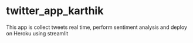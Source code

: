 # twitter_app_karthik
This app is collect tweets real time, perform sentiment analysis and deploy on Heroku using streamlit
